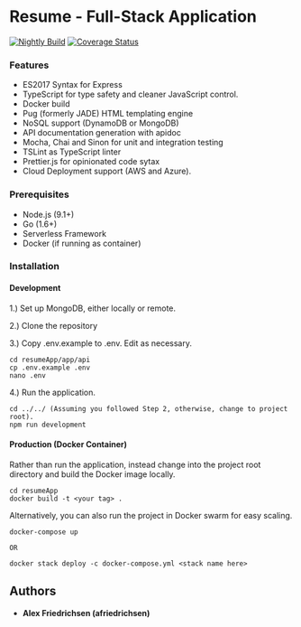 # Resume - Full-Stack Application

[![Nightly Build](https://github.com/afriedrichsen/resumeApp/actions/workflows/actions.yml/badge.svg)](https://github.com/afriedrichsen/resumeApp/actions/workflows/actions.yml)
[![Coverage Status](https://coveralls.io/repos/github/afriedrichsen/resumeApp/badge.svg?branch=master)](https://coveralls.io/github/afriedrichsen/resumeApp?branch=master)

### Features

- ES2017 Syntax for Express
- TypeScript for type safety and cleaner JavaScript control.
- Docker build
- Pug (formerly JADE) HTML templating engine
- NoSQL support (DynamoDB or MongoDB)
- API documentation generation with apidoc
- Mocha, Chai and Sinon for unit and integration testing
- TSLint as TypeScript linter
- Prettier.js for opinionated code sytax
- Cloud Deployment support (AWS and Azure).

### Prerequisites

- Node.js (9.1+)
- Go (1.6+)
- Serverless Framework
- Docker (if running as container)

### Installation

#### Development

1.) Set up MongoDB, either locally or remote.

2.) Clone the repository

3.) Copy .env.example to .env. Edit as necessary.

```
cd resumeApp/app/api
cp .env.example .env
nano .env
```

4.) Run the application.

```
cd ../../ (Assuming you followed Step 2, otherwise, change to project root).
npm run development
```

#### Production (Docker Container)

Rather than run the application, instead change into the project root directory and build the Docker image locally.

```
cd resumeApp
docker build -t <your tag> .
```

Alternatively, you can also run the project in Docker swarm for easy scaling.

```
docker-compose up

OR

docker stack deploy -c docker-compose.yml <stack name here>
```

## Authors

- **Alex Friedrichsen (afriedrichsen)**

